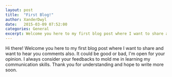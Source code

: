 ```yaml
---
layout: post
title:  "First Blog!"
author: XanderDwyl
date:   2015-03-09 07:52:00
categories: General
excerpt: Welcome you here to my first blog post where I want to share and want to hear you comments also.
---
```


Hi there! Welcome you here to my first blog post where I want to share and want to hear you comments also. It could be good or bad, I'm open for your opinion. I always consider your feedbacks to mold me in learning my communication skills. Thank you for understanding and hope to write more soon.



